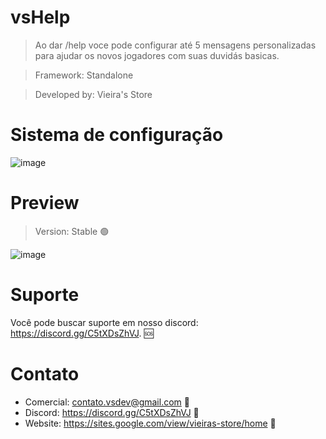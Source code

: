 # vsHelp

> Ao dar /help voce pode configurar até 5 mensagens personalizadas para ajudar os novos jogadores com suas duvidás basicas.

> Framework: Standalone

> Developed by: Vieira's Store

# Sistema de configuração

![image](https://user-images.githubusercontent.com/98975919/227668462-64370f90-7b3d-42a3-8784-21184178b362.png)

# Preview

> Version: Stable 🟢

![image](https://user-images.githubusercontent.com/98975919/227668406-2f6bf861-58a1-4622-83fa-83ed621e3f88.png)

# Suporte
Você pode buscar suporte em nosso discord: https://discord.gg/C5tXDsZhVJ. 🆘

# Contato
- Comercial: contato.vsdev@gmail.com 🧾
- Discord: https://discord.gg/C5tXDsZhVJ 🧾
- Website: https://sites.google.com/view/vieiras-store/home 🧾
